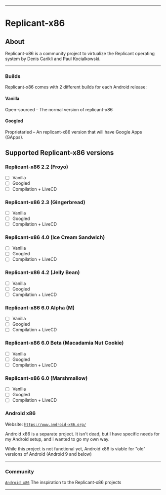 
***

# Replicant-x86

## About

Replicant-x86 is a community project to virtualize the Replicant operating system by Denis Carikli and Paul Kocialkowski.

***

### Builds

Replicant-x86 comes with 2 different builds for each Android release:

#### Vanilla
Open-sourced – The normal version of replicant-x86

#### Googled
Proprietaried  – An replicant-x86 version that will have Google Apps (GApps).

## Supported Replicant-x86 versions

### Replicant-x86 2.2 (Froyo)

- [ ] Vanilla
- [ ] Googled
- [ ] Compilation + LiveCD

### Replicant-x86 2.3 (Gingerbread)

- [ ] Vanilla
- [ ] Googled
- [ ] Compilation + LiveCD

### Replicant-x86 4.0 (Ice Cream Sandwich)

- [ ] Vanilla
- [ ] Googled
- [ ] Compilation + LiveCD

### Replicant-x86 4.2 (Jelly Bean)

- [ ] Vanilla
- [ ] Googled
- [ ] Compilation + LiveCD

### Replicant-x86 6.0 Alpha (M)

- [ ] Vanilla
- [ ] Googled
- [ ] Compilation + LiveCD

### Replicant-x86 6.0 Beta (Macadamia Nut Cookie)

- [ ] Vanilla
- [ ] Googled
- [ ] Compilation + LiveCD

### Replicant-x86 6.0 (Marshmallow)

- [ ] Vanilla
- [ ] Googled
- [ ] Compilation + LiveCD

### Android x86

Website: [`https://www.android-x86.org/`](https://www.android-x86.org/)

Android x86 is a separate project. It isn't dead, but I have specific needs for my Android setup, and I wanted to go my own way.

While this project is not functional yet, Android x86 is viable for "old" versions of Android (Android 9 and below)

***

### Community

[`Android x86`](https://www.android-x86.org/) The inspiration to the Replicant-x86 projects

***
